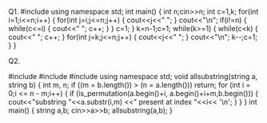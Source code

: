 Q1.
#include <iostream>
using namespace std;
int main()
{
    int n;cin>>n;
    int c=1,k;
    for(int i=1;i<=n;i++)
    {
        for(int j=i;j<=n;j++)
        {
            cout<<j<<" ";
        }
        cout<<"\n";
        if(i!=n)
        {
        while(c<=i)
        {
            cout<<" ";
            c++;
        }
        }
        c=1;
    }
    k=n-1;c=1;
    while(k>=1)
    {
        while(c<k)
        {
            cout<<" ";
            c++;
        }
        for(int j=k;j<=n;j++)
        {
            cout<<j<<" ";
        }
        cout<<"\n";
        k--;c=1;
    }
}
  
  
  
Q2.

#include <iostream>
#include <string>
#include <algorithm>
using namespace std;
void allsubstring(string a, string b)
{
	int m, n;
	if ((m = b.length()) > (n = a.length()))
		return;
	for (int i = 0;i <= n - m;i++)
	{
		if (is_permutation(a.begin()+i, a.begin()+i+m,b.begin()))
		{
			cout<<"substring "<<a.substr(i,m) <<" present at index "<<i<< '\n';
		}
	}
}
int main()
{
	string a,b;
	cin>>a>>b;
	allsubstring(a,b);
}
